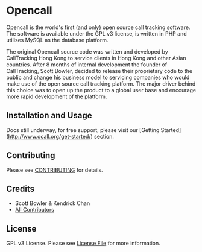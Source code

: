# Opencall

Opencall is the world's first (and only) open source call tracking software. The software is 
available under the GPL v3 license, is written in PHP and utilises MySQL as the database platform.

The original Opencall source code was written and developed by CallTracking Hong Kong to service 
clients in Hong Kong and other Asian countries. After 8 months of internal development the founder 
of CallTracking, Scott Bowler, decided to release their proprietary code to the public and change 
his business model to servicing companies who would make use of the open source call tracking platform. 
The major driver behind this choice was to open up the product to a global user base and encourage 
more rapid development of the platform.


## Installation and Usage

Docs still underway, for free support, please visit our [Getting Started] (http://www.ocall.org/get-started/) section.


## Contributing

Please see [CONTRIBUTING](http://www.ocall.org/get-involved/) for details.


## Credits

- Scott Bowler & Kendrick Chan
- [All Contributors](https://github.com/calltrackingasia/opencall/contributors)


## License

GPL v3 License. Please see [License File](LICENSE) for more information.
